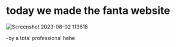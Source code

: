 <h1>today we made the fanta website</h1>


![Screenshot 2023-08-02 113618](https://github.com/LauraNguy3n/web-development/assets/137196500/8581efd5-95fd-4f9a-a70c-33531ab22057)


<p>-by a total professional hehe</p>
